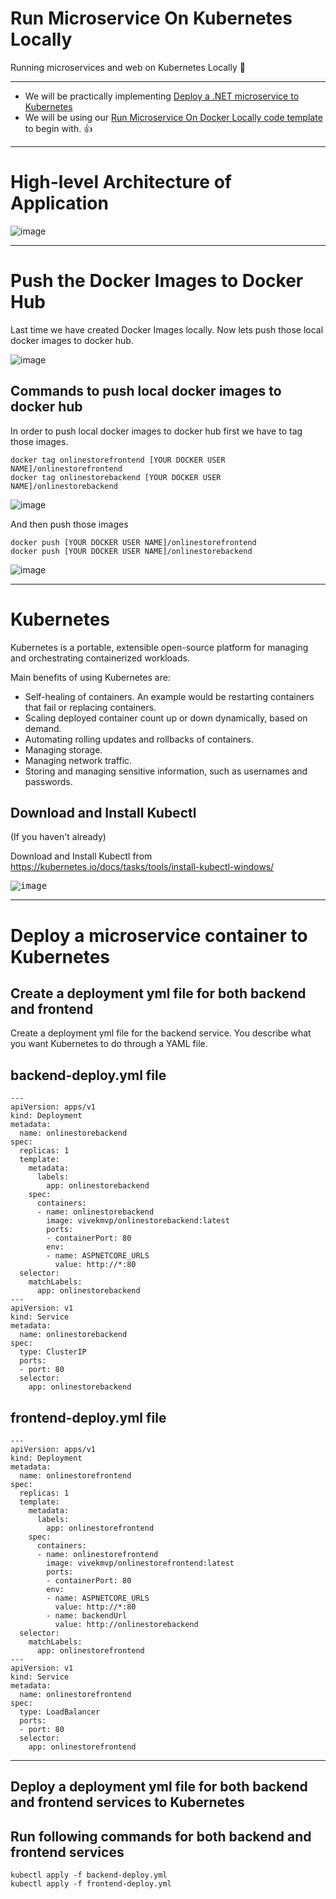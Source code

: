 # Run Microservice On Kubernetes Locally
Running microservices and web on Kubernetes Locally :star_struck:

-----

- We will be practically implementing [Deploy a .NET microservice to Kubernetes](https://learn.microsoft.com/en-us/training/modules/dotnet-deploy-microservices-kubernetes/)
- We will be using our [Run Microservice On Docker Locally code template](https://github.com/vivekmvp/run-microservices-on-docker-locally) to begin with. :+1:

----

# High-level Architecture of Application

![image](https://user-images.githubusercontent.com/30829678/192071871-fdd7c8d2-2f9a-4262-a1cd-d32afe211ff1.png)

----

# Push the Docker Images to Docker Hub

Last time we have created Docker Images locally.  Now lets push those local docker images to docker hub.

![image](https://user-images.githubusercontent.com/30829678/193127849-21c9c1a6-6c69-4e9e-aec5-45bcd5d7a562.png)


## Commands to push local docker images to docker hub

In order to push local docker images to docker hub first we have to tag those images.

```
docker tag onlinestorefrontend [YOUR DOCKER USER NAME]/onlinestorefrontend
docker tag onlinestorebackend [YOUR DOCKER USER NAME]/onlinestorebackend
```
![image](https://user-images.githubusercontent.com/30829678/193128869-2d44cfa9-478b-477c-8f37-35767d8863f4.png)


And then push those images

```
docker push [YOUR DOCKER USER NAME]/onlinestorefrontend
docker push [YOUR DOCKER USER NAME]/onlinestorebackend
```
![image](https://user-images.githubusercontent.com/30829678/193129388-99051a6c-b24d-4bd7-a72d-747957f72de1.png)


----

# Kubernetes

Kubernetes is a portable, extensible open-source platform for managing and orchestrating containerized workloads.

Main benefits of using Kubernetes are:

- Self-healing of containers. An example would be restarting containers that fail or replacing containers.
- Scaling deployed container count up or down dynamically, based on demand.
- Automating rolling updates and rollbacks of containers.
- Managing storage.
- Managing network traffic.
- Storing and managing sensitive information, such as usernames and passwords.


## Download and Install Kubectl 

(If you haven't already)

Download and Install Kubectl from https://kubernetes.io/docs/tasks/tools/install-kubectl-windows/

<kbd>![image](https://user-images.githubusercontent.com/30829678/187966291-e7a78efe-a9df-4fc5-a93a-39915a226b0c.png)</kbd>



----

# Deploy a microservice container to Kubernetes

## Create a deployment yml file for both backend and frontend

Create a deployment yml file for the backend service.  You describe what you want Kubernetes to do through a YAML file.

## backend-deploy.yml file

```
---
apiVersion: apps/v1
kind: Deployment
metadata:
  name: onlinestorebackend
spec:
  replicas: 1
  template:
    metadata:
      labels:
        app: onlinestorebackend
    spec:
      containers:
      - name: onlinestorebackend
        image: vivekmvp/onlinestorebackend:latest
        ports:
        - containerPort: 80
        env:
        - name: ASPNETCORE_URLS
          value: http://*:80
  selector:
    matchLabels:
      app: onlinestorebackend
---
apiVersion: v1
kind: Service
metadata:
  name: onlinestorebackend
spec:
  type: ClusterIP
  ports:
  - port: 80
  selector:
    app: onlinestorebackend
```

## frontend-deploy.yml file

```
---
apiVersion: apps/v1
kind: Deployment
metadata:
  name: onlinestorefrontend
spec:
  replicas: 1
  template:
    metadata:
      labels:
        app: onlinestorefrontend
    spec:
      containers:
      - name: onlinestorefrontend
        image: vivekmvp/onlinestorefrontend:latest
        ports:
        - containerPort: 80
        env:
        - name: ASPNETCORE_URLS
          value: http://*:80
        - name: backendUrl
          value: http://onlinestorebackend
  selector:
    matchLabels:
      app: onlinestorefrontend
---
apiVersion: v1
kind: Service
metadata:
  name: onlinestorefrontend
spec:
  type: LoadBalancer
  ports:
  - port: 80
  selector:
    app: onlinestorefrontend
```

-------

## Deploy a deployment yml file for both backend and frontend services to Kubernetes

## Run following commands for both backend and frontend services

```
kubectl apply -f backend-deploy.yml
kubectl apply -f frontend-deploy.yml
```
